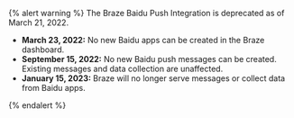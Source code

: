 {% alert warning %}
The Braze Baidu Push Integration is deprecated as of March 21, 2022.


* **March 23, 2022:** No new Baidu apps can be created in the Braze dashboard.
* **September 15, 2022:** No new Baidu push messages can be created. Existing messages and data collection are unaffected.
* **January 15, 2023:** Braze will no longer serve messages or collect data from Baidu apps.

{% endalert %}
